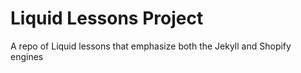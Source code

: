 # Liquid Lessons Project
A repo of Liquid lessons that emphasize both the Jekyll and Shopify engines
